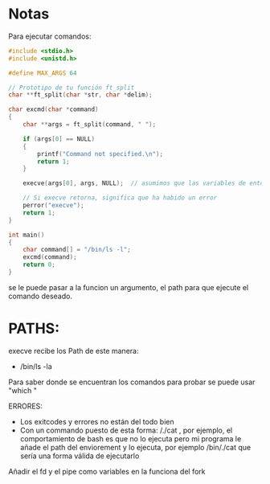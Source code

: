 # Notas

Para ejecutar comandos:

``` C
#include <stdio.h>
#include <unistd.h>

#define MAX_ARGS 64

// Prototipo de tu función ft_split
char **ft_split(char *str, char *delim);

char excmd(char *command)
{
    char **args = ft_split(command, " ");

    if (args[0] == NULL)
    {
        printf("Command not specified.\n");
        return 1;
    }

    execve(args[0], args, NULL);  // asumimos que las variables de entorno existentes están bien

    // Si execve retorna, significa que ha habido un error
    perror("execve");
    return 1;
}

int main()
{
    char command[] = "/bin/ls -l";
    excmd(command);
    return 0;
}
```
se le puede pasar a la funcion un argumento, el path para que ejecute
el comando deseado.

# PATHS:

execve recibe los Path de este manera:

- /bin/ls -la

Para saber donde se encuentran los comandos para probar se puede usar "which <nombre comando>"

ERRORES:
<!-- - El programa pilla los comandos con y sin el path absoluto pero no permite añadir el resto del comando al executer. -->
- Los exitcodes y errores no están del todo bien
- Con un commando puesto de esta forma: /./cat , por ejemplo, el comportamiento de bash es que no lo ejecuta pero mi programa le añade el path del enviorement y lo ejecuta, por ejemplo /bin/./cat que sería una forma válida de ejecutarlo

Añadir el fd y el pipe como variables en la funciona del fork
